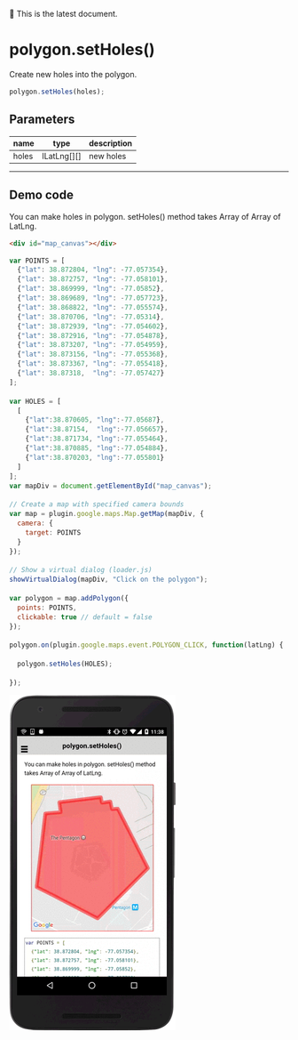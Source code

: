:green_heart: This is the latest document.

# polygon.setHoles()

Create new holes into the polygon.

```js
polygon.setHoles(holes);
```

## Parameters

name           | type          | description
---------------|---------------|---------------------------------------
holes          | ILatLng[][]   | new holes
-----------------------------------------------------------------------

## Demo code


You can make holes in polygon.
setHoles() method takes Array of Array of LatLng.

```html
<div id="map_canvas"></div>
```

```js
var POINTS = [
  {"lat": 38.872804, "lng": -77.057354},
  {"lat": 38.872757, "lng": -77.058101},
  {"lat": 38.869999, "lng": -77.05852},
  {"lat": 38.869689, "lng": -77.057723},
  {"lat": 38.868822, "lng": -77.055574},
  {"lat": 38.870706, "lng": -77.05314},
  {"lat": 38.872939, "lng": -77.054602},
  {"lat": 38.872916, "lng": -77.054878},
  {"lat": 38.873207, "lng": -77.054959},
  {"lat": 38.873156, "lng": -77.055368},
  {"lat": 38.873367, "lng": -77.055418},
  {"lat": 38.87318,  "lng": -77.057427}
];

var HOLES = [
  [
    {"lat":38.870605, "lng":-77.05687},
    {"lat":38.87154,  "lng":-77.056657},
    {"lat":38.871734, "lng":-77.055464},
    {"lat":38.870885, "lng":-77.054884},
    {"lat":38.870203, "lng":-77.055801}
  ]
];
var mapDiv = document.getElementById("map_canvas");

// Create a map with specified camera bounds
var map = plugin.google.maps.Map.getMap(mapDiv, {
  camera: {
    target: POINTS
  }
});

// Show a virtual dialog (loader.js)
showVirtualDialog(mapDiv, "Click on the polygon");

var polygon = map.addPolygon({
  points: POINTS,
  clickable: true // default = false
});

polygon.on(plugin.google.maps.event.POLYGON_CLICK, function(latLng) {

  polygon.setHoles(HOLES);

});

```

![](image.gif)
